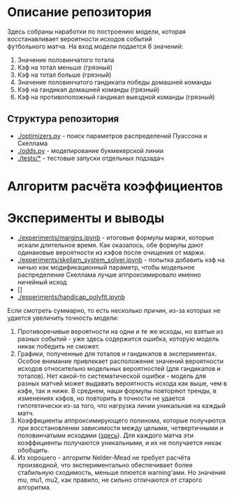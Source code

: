 # Описание репозитория
Здесь собраны наработки по построению модели, 
которая восстанавливает вероятности исходов событий  
футбольного матча. На вход модели подается 6 значений:
1. Значение половинчатого тотала 
2. Кэф на тотал меньше (грязный)
3. Кэф на тотал больше (грязный)
4. Значение половинчатого гандикапа победы домашней команды
5. Кэф на гандикап домашней команды (грязный)
6. Кэф на противоположный гандикап выездной команды (грязный) 

## Структура репозитория
- [./optimizers.py]() - поиск параметров распределений 
Пуассона и Скеллама
- [./odds.py]() - моделирование букмекерской линии
- [./tests/*]() - тестовые запуски отдельных подзадач

# Алгоритм расчёта коэффициентов


# Эксперименты и выводы

- [./experiments/margins.ipynb]() - итоговые формулы маржи, которые
искали длительное время. Как оказалось, обе формулы дают одинаковые
вероятности из кэфов после очищения от маржи.
- [./experiments/skellam_system_solver.ipynb]() - попытка добавить
кэф на ничью как модификационный параметр, чтобы модельное распределение 
Скеллама лучше аппроксимировало именно ничейный исход
- []
- <a name="a"></a> [./experiments/handicap_polyfit.ipynb]()
 
Если смотреть суммарно, то есть несколько причин, из-за которых
не удается увеличить точность модели:
1. Противоречивые вероятности на одни и те же исходы, но взятые 
из разных событий - уже здесь содержится ошибка, которую модель 
никак победить не сможет.
2. Графики, полученные для тоталов и гандикапов в экспериментах.
Особое внимание привлекает расположение значений 
вероятности исходов относительно модельных вероятностей 
(для гандикапов и тоталов). Нет какой-то систематической
ошибки - модель для разных матчей может выдавать вероятность исхода 
как выше, чем в кэфе, так и ниже. В среднем, наши формулы повторяют
тренды, в изменениях кэфов, но повторить в точности не удается 
гипотетически из-за того, что нагрузка линии уникальная 
на каждый матч. 
3. Коэффициенты аппроксимирующего полинома, которые получаются 
при восстановлении зависимости между целыми, четвертичными 
и половинчатыми исходами ([здесь](#a)).
Для каждого матча эти коэффициенты получаются уникальными, и их
не получается никак обобщить.
4. Из хорошего - алгоритм Nelder-Mead не требует расчёта производной,
что экспериментально обеспечивает более стабильную сходимость, 
меньше плюется warning'ами. Но значения mu, mu1, mu2, как правило,
не сильно отличаются от старого алгоритма.